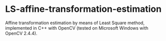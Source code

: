 LS-affine-transformation-estimation
===================================

Affine transformation estimation by means of Least Square method, implemented in C++ with OpenCV (tested on Microsoft Windows with OpenCV 2.4.4).